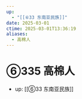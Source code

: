 ```yaml
---
up:
  - "[[⑥33 东南亚民族]]"
date: 2025-03-01
ctime: 2025-03-01T13:36:19
aliases:
  - 高棉人
---
```


# ⑥335 高棉人

- up: [[⑥33 东南亚民族]]
